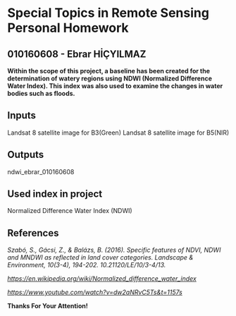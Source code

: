 # Special Topics in Remote Sensing Personal Homework
## 010160608 - Ebrar HİÇYILMAZ

__Within the scope of this project, a baseline has been created for the determination of watery regions using NDWI (Normalized Difference Water Index). This index was also used to examine the changes in water bodies such as floods.__

## Inputs
Landsat 8 satellite image for B3(Green)
Landsat 8 satellite image for B5(NIR)

## Outputs
ndwi_ebrar_010160608

## Used index in project
Normalized Difference Water Index (NDWI)

## References
_Szabó, S., Gácsi, Z., & Balázs, B. (2016). Specific features of NDVI, NDWI and MNDWI as reflected in land cover categories. Landscape & Environment, 10(3-4), 194-202. 10.21120/LE/10/3-4/13._ 

_https://en.wikipedia.org/wiki/Normalized_difference_water_index_

_https://www.youtube.com/watch?v=dw2aNRvC5Ts&t=1157s_ 

__Thanks For Your Attention!__
